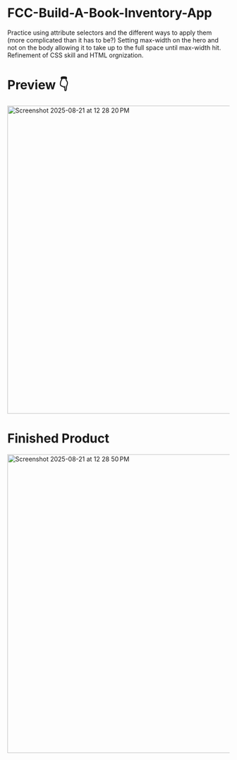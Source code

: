 # FCC-Build-A-Book-Inventory-App
Practice using attribute selectors and the different ways to apply them (more complicated than it has to be?) Setting max-width on the hero and not on the body allowing it to take up to the full space until max-width hit. Refinement of CSS skill and HTML orgnization. 

<h1>Preview 👇</h1>
<img width="897" height="697" alt="Screenshot 2025-08-21 at 12 28 20 PM" src="https://github.com/user-attachments/assets/8d4f8170-4efe-4fc4-b72a-dbcc43a38f6b" />

<h1>Finished Product</h1>
<img width="1015" height="676" alt="Screenshot 2025-08-21 at 12 28 50 PM" src="https://github.com/user-attachments/assets/45758e96-b419-4b70-895c-ab4c9ef4f6c8" />
